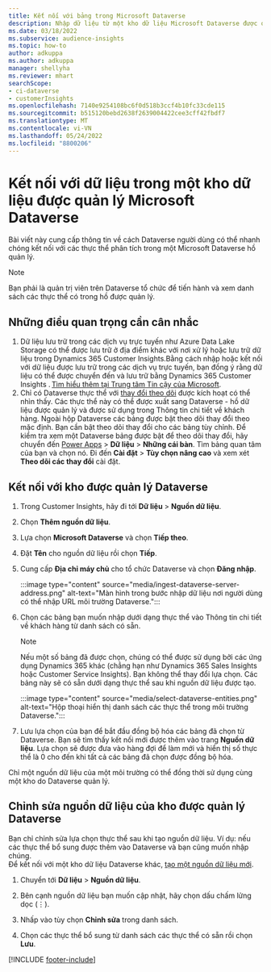 ```yaml
---
title: Kết nối với bảng trong Microsoft Dataverse
description: Nhập dữ liệu từ một kho dữ liệu Microsoft Dataverse được quản lý.
ms.date: 03/18/2022
ms.subservice: audience-insights
ms.topic: how-to
author: adkuppa
ms.author: adkuppa
manager: shellyha
ms.reviewer: mhart
searchScope:
- ci-dataverse
- customerInsights
ms.openlocfilehash: 7140e9254108bc6f0d518b3ccf4b10fc33cde115
ms.sourcegitcommit: b515120bebd2638f2639004422cee3cff42fbdf7
ms.translationtype: MT
ms.contentlocale: vi-VN
ms.lasthandoff: 05/24/2022
ms.locfileid: "8800206"
---
```

# <a name="connect-to-data-in-a-microsoft-dataverse-managed-data-lake"></a>Kết nối với dữ liệu trong một kho dữ liệu được quản lý Microsoft Dataverse

Bài viết này cung cấp thông tin về cách Dataverse người dùng có thể nhanh chóng kết nối với các thực thể phân tích trong một Microsoft Dataverse hồ quản lý. 

> [!NOTE]
> Bạn phải là quản trị viên trên Dataverse tổ chức để tiến hành và xem danh sách các thực thể có trong hồ được quản lý.

## <a name="important-considerations"></a>Những điều quan trọng cần cân nhắc

1. Dữ liệu lưu trữ trong các dịch vụ trực tuyến như Azure Data Lake Storage có thể được lưu trữ ở địa điểm khác với nơi xử lý hoặc lưu trữ dữ liệu trong Dynamics 365 Customer Insights.Bằng cách nhập hoặc kết nối với dữ liệu được lưu trữ trong các dịch vụ trực tuyến, bạn đồng ý rằng dữ liệu có thể được chuyển đến và lưu trữ bằng Dynamics 365 Customer Insights . [Tìm hiểu thêm tại Trung tâm Tin cậy của Microsoft](https://www.microsoft.com/trust-center).
2. Chỉ có Dataverse thực thể với [thay đổi theo dõi](/power-platform/admin/enable-change-tracking-control-data-synchronization) được kích hoạt có thể nhìn thấy. Các thực thể này có thể được xuất sang Dataverse - hồ dữ liệu được quản lý và được sử dụng trong Thông tin chi tiết về khách hàng. Ngoài hộp Dataverse các bảng được bật theo dõi thay đổi theo mặc định. Bạn cần bật theo dõi thay đổi cho các bảng tùy chỉnh. Để kiểm tra xem một Dataverse bảng được bật để theo dõi thay đổi, hãy chuyển đến [Power Apps](https://make.powerapps.com) > **Dữ liệu** > **Những cái bàn**. Tìm bảng quan tâm của bạn và chọn nó. Đi đến **Cài đặt** > **Tùy chọn nâng cao** và xem xét **Theo dõi các thay đổi** cài đặt.

## <a name="connect-to-a-dataverse-managed-lake"></a>Kết nối với kho được quản lý Dataverse

1. Trong Customer Insights, hãy đi tới **Dữ liệu** > **Nguồn dữ liệu**.

2. Chọn **Thêm nguồn dữ liệu**.

3. Lựa chọn **Microsoft Dataverse** và chọn **Tiếp theo**.

4. Đặt **Tên** cho nguồn dữ liệu rồi chọn **Tiếp**. 

5. Cung cấp **Địa chỉ máy chủ** cho tổ chức Dataverse và chọn **Đăng nhập**.

   :::image type="content" source="media/ingest-dataverse-server-address.png" alt-text="Màn hình trong bước nhập dữ liệu nơi người dùng có thể nhập URL môi trường Dataverse.":::

6. Chọn các bảng bạn muốn nhập dưới dạng thực thể vào Thông tin chi tiết về khách hàng từ danh sách có sẵn.    

   > [!NOTE]
   > Nếu một số bảng đã được chọn, chúng có thể được sử dụng bởi các ứng dụng Dynamics 365 khác (chẳng hạn như Dynamics 365 Sales Insights hoặc Customer Service Insights). Bạn không thể thay đổi lựa chọn. Các bảng này sẽ có sẵn dưới dạng thực thể sau khi nguồn dữ liệu được tạo.

   :::image type="content" source="media/select-dataverse-entities.png" alt-text="Hộp thoại hiển thị danh sách các thực thể trong môi trường Dataverse.":::

7. Lưu lựa chọn của bạn để bắt đầu đồng bộ hóa các bảng đã chọn từ Dataverse. Bạn sẽ tìm thấy kết nối mới được thêm vào trang **Nguồn dữ liệu**. Lựa chọn sẽ được đưa vào hàng đợi để làm mới và hiển thị số thực thể là 0 cho đến khi tất cả các bảng đã chọn được đồng bộ hóa.

Chỉ một nguồn dữ liệu của một môi trường có thể đồng thời sử dụng cùng một kho do Dataverse quản lý.

## <a name="edit-a-dataverse-managed-lake-data-source"></a>Chỉnh sửa nguồn dữ liệu của kho được quản lý Dataverse

Bạn chỉ chỉnh sửa lựa chọn thực thể sau khi tạo nguồn dữ liệu. Ví dụ: nếu các thực thể bổ sung được thêm vào Dataverse và bạn cũng muốn nhập chúng.    
Để kết nối với một kho dữ liệu Dataverse khác, [tạo một nguồn dữ liệu mới](#connect-to-a-dataverse-managed-lake).

1. Chuyển tới **Dữ liệu** > **Nguồn dữ liệu**.

2. Bên cạnh nguồn dữ liệu bạn muốn cập nhật, hãy chọn dấu chấm lửng dọc (&vellip;).

3. Nhấp vào tùy chọn **Chỉnh sửa** trong danh sách.

4. Chọn các thực thể bổ sung từ danh sách các thực thể có sẵn rồi chọn **Lưu**.

[!INCLUDE [footer-include](includes/footer-banner.md)]
